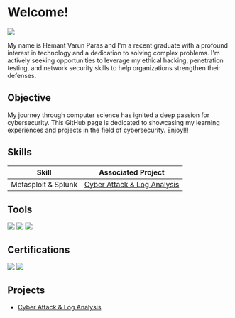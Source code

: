 # Welcome! 
<a href="https://linkedin.com/in/varunparas/"><img src="https://img.shields.io/badge/-LinkedIn-0072b1?&style=for-the-badge&logo=linkedin&logoColor=white" /></a>


My name is Hemant Varun Paras and I'm a recent graduate with a profound interest in technology and a dedication to solving complex problems. I'm actively seeking opportunities to leverage my ethical hacking, penetration testing, and network security skills to help organizations strengthen their defenses.

## Objective

My journey through computer science has ignited a deep passion for cybersecurity. This GitHub page is dedicated to showcasing my learning experiences and projects in the field of cybersecurity. Enjoy!!!

## Skills

| Skill                                         | Associated Project         |
|-----------------------------------------------|----------------------------|
|  Metasploit & Splunk       | <a href = "https://github.com/HemantVarunParas/Cyber-Attacks-and-Log-Analysis-with-VirtualBox-and-Splunk"> Cyber Attack & Log Analysis </a> |


## Tools
<div>
<img src="https://img.shields.io/badge/-Microsoft%20Defender-0078D4?&style=for-the-badge&logo=Microsoft&logoColor=white" />
<img src="https://img.shields.io/badge/-Wireshark-1679A7?&style=for-the-badge&logo=Wireshark&logoColor=white" />
<img src="https://img.shields.io/badge/-VirtualBox-183A61?&style=for-the-badge&logo=VirtualBox&logoColor=white" />

</div>

## Certifications
<div>
<img src="https://img.shields.io/badge/-Security%2B-FF0000?&style=for-the-badge&logo=CompTIA&logoColor=white" />
<img src="https://img.shields.io/badge/-SC--200%20Security%20Operations%20Analyst-0078D4?&style=for-the-badge&logo=Microsoft&logoColor=white" />

</div>

## Projects
- <a href = "https://github.com/HemantVarunParas/Cyber-Attacks-and-Log-Analysis-with-VirtualBox-and-Splunk"> Cyber Attack & Log Analysis </a>

